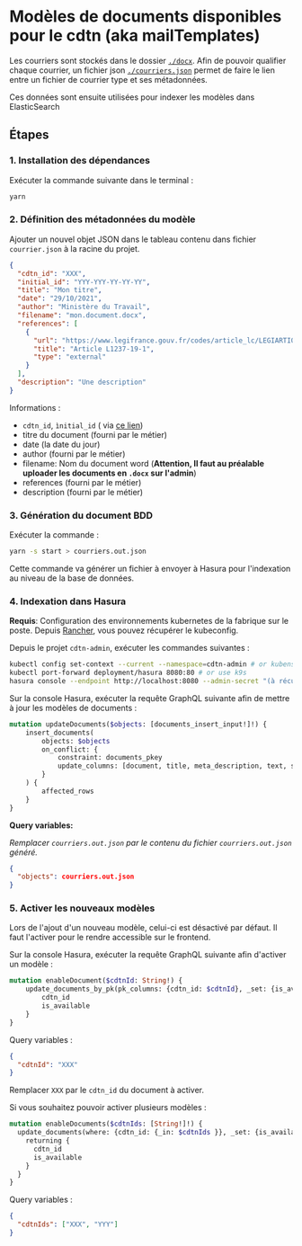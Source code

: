 # Modèles de documents disponibles pour le cdtn (aka mailTemplates)

Les courriers sont stockés dans le dossier [`./docx`](./docx). Afin de pouvoir qualifier chaque courrier, un fichier
json [`./courriers.json`](./courriers.json) permet de faire le lien entre un fichier de courrier type et ses
métadonnées.

Ces données sont ensuite utilisées pour indexer les modèles dans ElasticSearch

## Étapes

### 1. Installation des dépendances

Exécuter la commande suivante dans le terminal :

```bash
yarn
```

### 2. Définition des métadonnées du modèle

Ajouter un nouvel objet JSON dans le tableau contenu dans fichier `courrier.json` à la racine du projet.

```json
{
  "cdtn_id": "XXX",
  "initial_id": "YYY-YYY-YY-YY-YY",
  "title": "Mon titre",
  "date": "29/10/2021",
  "author": "Ministère du Travail",
  "filename": "mon.document.docx",
  "references": [
    {
      "url": "https://www.legifrance.gouv.fr/codes/article_lc/LEGIARTI000036762168/",
      "title": "Article L1237-19-1",
      "type": "external"
    }
  ],
  "description": "Une description"
}
```

Informations :

* `cdtn_id`, `ìnitial_id` (
  via [ce lien](https://cdtn-admin-preprod.dev.fabrique.social.gouv.fr/api/id?source=modeles_de_courriers))
* titre du document (fourni par le métier)
* date (la date du jour)
* author (fourni par le métier)
* filename: Nom du document word (**Attention, Il faut au préalable uploader les documents en `.docx` sur l'admin**)
* references (fourni par le métier)
* description (fourni par le métier)

### 3. Génération du document BDD

Exécuter la commande :

```bash
yarn -s start > courriers.out.json
```

Cette commande va générer un fichier à envoyer à Hasura pour l'indexation au niveau de la base de données.

### 4. Indexation dans Hasura

**Requis**: Configuration des environnements kubernetes de la fabrique sur le poste.
Depuis [Rancher](https://rancher.fabrique.social.gouv.fr/), vous pouvez récupérer le kubeconfig.

Depuis le projet `cdtn-admin`, exécuter les commandes suivantes :

```bash
kubectl config set-context --current --namespace=cdtn-admin # or kubens cdtn-admin
kubectl port-forward deployment/hasura 8080:80 # or use k9s
hasura console --endpoint http://localhost:8080 --admin-secret "(à récupérer sur rancher dans le secret hasura)" --project targets/hasura
```

Sur la console Hasura, exécuter la requête GraphQL suivante afin de mettre à jour les modèles de documents :

```graphql
mutation updateDocuments($objects: [documents_insert_input!]!) {
    insert_documents(
        objects: $objects
        on_conflict: {
            constraint: documents_pkey
            update_columns: [document, title, meta_description, text, slug]
        }
    ) {
        affected_rows
    }
}
```

**Query variables:**

_Remplacer `courriers.out.json` par le contenu du fichier `courriers.out.json` généré._

```json
{
  "objects": courriers.out.json
}
```


### 5. Activer les nouveaux modèles

Lors de l'ajout d'un nouveau modèle, celui-ci est désactivé par défaut. Il faut l'activer pour le rendre accessible sur
le frontend.

Sur la console Hasura, exécuter la requête GraphQL suivante afin d'activer un modèle :

```graphql
mutation enableDocument($cdtnId: String!) {
    update_documents_by_pk(pk_columns: {cdtn_id: $cdtnId}, _set: {is_available: true}) {
        cdtn_id
        is_available
    }
}
```

Query variables :

```json
{
  "cdtnId": "XXX"
}
```

Remplacer `XXX` par le `cdtn_id` du document à activer.

Si vous souhaitez pouvoir activer plusieurs modèles :

```graphql
mutation enableDocuments($cdtnIds: [String!]!) {
  update_documents(where: {cdtn_id: {_in: $cdtnIds }}, _set: {is_available: true}) {
    returning {
      cdtn_id
      is_available
    }
  }
}
```

Query variables :

```json
{
  "cdtnIds": ["XXX", "YYY"]
}
```